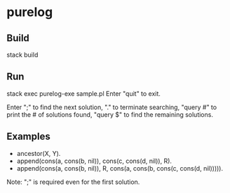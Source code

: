 # purelog
## Build
stack build
## Run
stack exec purelog-exe sample.pl
Enter "quit" to exit.

Enter   ";" to find the next solution,
        "." to terminate searching,
        "query #" to print the # of solutions found,
        "query $" to find the remaining solutions.
## Examples
* ancestor(X, Y).
* append(cons(a, cons(b, nil)), cons(c, cons(d, nil)), R).
* append(cons(a, cons(b, nil)), R, cons(a, cons(b, cons(c, cons(d, nil))))).

Note: ";" is required even for the first solution.
